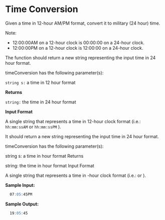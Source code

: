# Time Conversion

Given a time in 12-hour AM/PM format, convert it to military (24 hour) time.

Note:

- 12:00:00AM on a 12-hour clock is 00:00:00 on a 24-hour clock.
- 12:00:00PM on a 12-hour clock is 12:00:00 on a 24-hour clock.

The function should return a new string representing the input time in 24 hour format.

timeConversion has the following parameter(s):

`string s:` a time in 12 hour format

**Returns**

`string:` the time in 24 hour format

**Input Format**

A single string that represents a time in 12-hour clock format (i.e.: `hh:mm:ssAM` or `hh:mm:ssPM` ).

It should return a new string representing the input time in 24 hour format.

timeConversion has the following parameter(s):

string s: a time in  hour format
Returns

string: the time in  hour format
Input Format

A single string  that represents a time in -hour clock format (i.e.:  or ).

**Sample Input:**

```md
  07:05:45PM
```

**Sample Output:**

```md
  19:05:45
```
